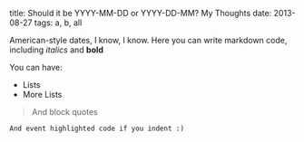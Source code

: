 title: Should it be YYYY-MM-DD or YYYY-DD-MM? My Thoughts
date: 2013-08-27
tags: a,  b,  all

American-style dates, I know, I know. Here you can write markdown code, including *italics* and **bold**

You can have:
* Lists
* More Lists

> And block quotes 

    And event highlighted code if you indent :)